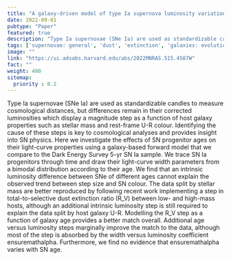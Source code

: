 ```yaml
---
title: "A galaxy-driven model of type Ia supernova luminosity variations"
date: 2022-09-01
pubtype: "Paper"
featured: true
description: "Type Ia supernovae (SNe Ia) are used as standardizable candles to measure cosmological distances, but differences remain in their corrected luminosities which display a magnitude step as a function of host galaxy properties such as stellar mass and rest-frame U-R colour. Identifying the cause of these steps is key to cosmological analyses and provides insight into SN physics. Here we investigate the effects of SN progenitor ages on their light-curve properties using a galaxy-based forward model that we compare to the Dark Energy Survey 5-yr SN Ia sample. We trace SN Ia progenitors through time and draw their light-curve width parameters from a bimodal distribution according to their age. We find that an intrinsic luminosity difference between SNe of different ages cannot explain the observed trend between step size and SN colour. The data split by stellar mass are better reproduced by following recent work implementing a step in total-to-selective dust extinction ratio (R_V) between low- and high-mass hosts, although an additional intrinsic luminosity step is still required to explain the data split by host galaxy U-R. Modelling the R_V step as a function of galaxy age provides a better match overall. Additional age versus luminosity steps marginally improve the match to the data, although most of the step is absorbed by the width versus luminosity coefficient ensuremathalpha. Furthermore, we find no evidence that ensuremathalpha varies with SN age."
tags: ['supernovae: general', 'dust', 'extinction', 'galaxies: evolution', 'cosmology: observations', 'Astrophysics - Astrophysics of Galaxies', 'Astrophysics - Cosmology and Nongalactic Astrophysics']
image: ""
link: "https://ui.adsabs.harvard.edu/abs/2022MNRAS.515.4587W"
fact: ""
weight: 400
sitemap:
  priority : 0.2
---
```


Type Ia supernovae (SNe Ia) are used as standardizable candles to measure cosmological distances, but differences remain in their corrected luminosities which display a magnitude step as a function of host galaxy properties such as stellar mass and rest-frame U-R colour. Identifying the cause of these steps is key to cosmological analyses and provides insight into SN physics. Here we investigate the effects of SN progenitor ages on their light-curve properties using a galaxy-based forward model that we compare to the Dark Energy Survey 5-yr SN Ia sample. We trace SN Ia progenitors through time and draw their light-curve width parameters from a bimodal distribution according to their age. We find that an intrinsic luminosity difference between SNe of different ages cannot explain the observed trend between step size and SN colour. The data split by stellar mass are better reproduced by following recent work implementing a step in total-to-selective dust extinction ratio (R_V) between low- and high-mass hosts, although an additional intrinsic luminosity step is still required to explain the data split by host galaxy U-R. Modelling the R_V step as a function of galaxy age provides a better match overall. Additional age versus luminosity steps marginally improve the match to the data, although most of the step is absorbed by the width versus luminosity coefficient ensuremathalpha. Furthermore, we find no evidence that ensuremathalpha varies with SN age.
